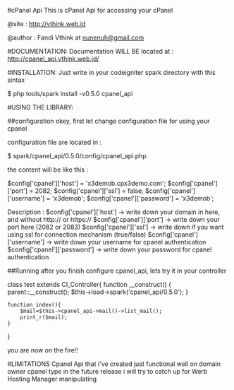 #cPanel Api
This is cPanel Api for accessing your cPanel

@site 	: http://vthink.web.id

@author	: Fandi Vthink at nunenuh@gmail.com


#DOCUMENTATION:
Documentation WILL BE located at :
http://cpanel_api.vthink.web.id/

#INSTALLATION:
Just write in your codeigniter spark directory with this sintax

$ php tools/spark install -v0.5.0 cpanel_api



#USING THE LIBRARY:

##configuration
okey, first let change configuration file for using your cpanel

configuration file are located in : 
  
  $ spark/cpanel_api/0.5.0/config/cpanel_api.php

the content will be like this :

$config['cpanel']['host']     = 'x3demob.cpx3demo.com';
$config['cpanel']['port']     = 2082;
$config['cpanel']['ssl']      = false;
$config['cpanel']['username'] = 'x3demob';
$config['cpanel']['password'] = 'x3demob';

Description :
$config['cpanel']['host'] 	-> write down your domain in here, and without http:// or https://
$config['cpanel']['port'] 	-> write down your port here (2082 or 2083)
$config['cpanel']['ssl']  	-> write down if you want using ssl for connection mechanism (true/false)
$config['cpanel']['username'] 	-> write down your username for cpanel authentication
$config['cpanel']['password'] 	-> write down your password for cpanel authentication


##Running
after you finish configure cpanel_api, lets try it in your controller

class test extends CI_Controller{
    function __construct() {
        parent::__construct();
        $this->load->spark('cpanel_api/0.5.0');
    }
    
    function index(){
        $mail=$this->cpanel_api->mail()->list_mail();
        print_r($mail);
    }
}

you are now on the fire!!


#LIMITATIONS
Cpanel Api that i've created just functional well on domain owner cpanel type
in the future release i will try to catch up for Werb Hosting Manager manipulating

